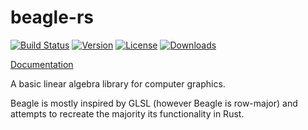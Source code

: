 # beagle-rs

[![Build Status](https://travis-ci.org/Popog/beagle-rs.svg?branch=master)](https://travis-ci.org/Popog/beagle-rs)
[![Version](https://img.shields.io/crates/v/beagle.svg)](https://crates.io/crates/beagle)
[![License](https://img.shields.io/crates/l/beagle.svg)](https://github.com/Popog/beagle-rs/blob/gh-pages/LICENSE)
[![Downloads](https://img.shields.io/crates/d/beagle.svg)](https://crates.io/crates/beagle)

[Documentation](http://Popog.github.io/beagle-rs)

A basic linear algebra library for computer graphics.

Beagle is mostly inspired by GLSL (however Beagle is row-major) and attempts to
recreate the majority its functionality in Rust.
